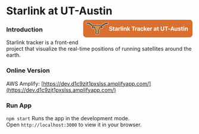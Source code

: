 # Starlink at UT-Austin <img src="/src/assets/images/starlink_logo.png" align="right" width="300" /></a>


### Introduction
Starlink tracker is a front-end project that visualize the real-time positions of running satellites around the earth.

### Online Version
AWS Amplify: [https://dev.d1c9zjt1pxslss.amplifyapp.com/](https://dev.d1c9zjt1pxslss.amplifyapp.com/)

### Run App
`npm start`
Runs the app in the development mode.\
Open `http://localhost:3000` to view it in your browser.

